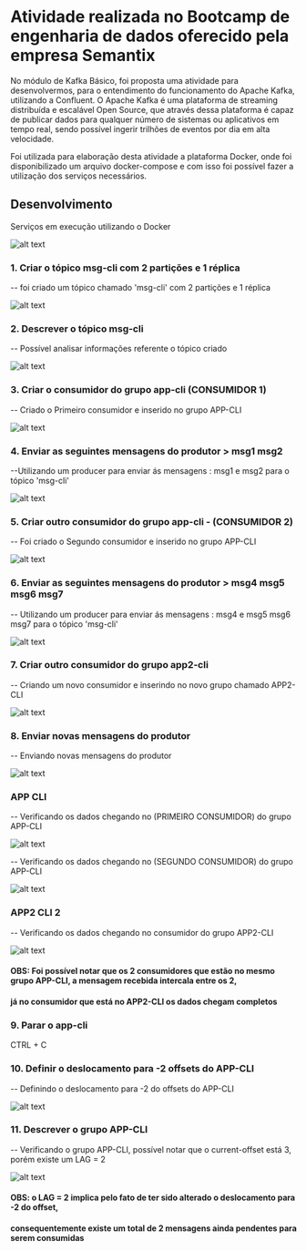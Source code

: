# Atividade realizada no Bootcamp de engenharia de dados oferecido pela empresa Semantix

  No módulo de Kafka Básico, foi proposta uma atividade para desenvolvermos,
para o entendimento do funcionamento do Apache Kafka, utilizando a Confluent.
  O Apache Kafka é uma  plataforma de streaming distribuída  e escalável Open Source, que através dessa plataforma
é capaz de publicar dados para qualquer número de sistemas ou aplicativos em tempo real, sendo possível ingerir trilhões de eventos por dia
em alta velocidade.

  Foi utilizada para elaboração desta atividade a plataforma Docker, onde foi disponibilizado
um arquivo docker-compose e com isso foi possível fazer a utilização dos serviços necessários.

## Desenvolvimento 

Serviços em execução utilizando o Docker

![alt text](https://github.com/GumaFernando/Kafka_Atividade_semantix/blob/main/docker.PNG)

### 1. Criar o tópico msg-cli com 2 partições e 1 réplica
-- foi criado  um tópico chamado 'msg-cli' com 2 partições e 1 réplica 

![alt text](https://github.com/GumaFernando/Kafka_Atividade_semantix/blob/main/1.png)

### 2. Descrever o tópico msg-cli
-- Possível analisar informações referente o tópico criado

![alt text](https://github.com/GumaFernando/Kafka_Atividade_semantix/blob/main/2.png)

### 3. Criar o consumidor do grupo app-cli (CONSUMIDOR 1)
-- Criado o Primeiro consumidor e inserido no grupo APP-CLI

![alt text](https://github.com/GumaFernando/Kafka_Atividade_semantix/blob/main/3.png)

### 4. Enviar as seguintes mensagens do produtor > msg1 msg2
--Utilizando um producer para enviar ás mensagens : msg1 e msg2 para o tópico 'msg-cli'

![alt text](https://github.com/GumaFernando/Kafka_Atividade_semantix/blob/main/4.png)

### 5. Criar outro consumidor do grupo app-cli - (CONSUMIDOR 2)
-- Foi criado o Segundo consumidor e inserido no grupo APP-CLI

![alt text](https://github.com/GumaFernando/Kafka_Atividade_semantix/blob/main/5.png)

### 6. Enviar as seguintes mensagens do produtor > msg4 msg5 msg6 msg7
-- Utilizando um producer para enviar ás mensagens : msg4 e msg5 msg6 msg7 para o tópico 'msg-cli'

![alt text](https://github.com/GumaFernando/Kafka_Atividade_semantix/blob/main/6.png)

### 7. Criar outro consumidor do grupo app2-cli
-- Criando um novo consumidor e inserindo no novo grupo chamado APP2-CLI

![alt text](https://github.com/GumaFernando/Kafka_Atividade_semantix/blob/main/7.png)

### 8. Enviar novas mensagens do produtor
-- Enviando novas mensagens do produtor

![alt text](https://github.com/GumaFernando/Kafka_Atividade_semantix/blob/main/8.png)

### APP CLI
-- Verificando os dados chegando no (PRIMEIRO CONSUMIDOR) do grupo APP-CLI

![alt text](https://github.com/GumaFernando/Kafka_Atividade_semantix/blob/main/appcli.png)

-- Verificando os dados chegando no (SEGUNDO CONSUMIDOR) do grupo APP-CLI

![alt text](https://github.com/GumaFernando/Kafka_Atividade_semantix/blob/main/appcli_b.png)

### APP2 CLI 2
-- Verificando os dados chegando no consumidor do grupo APP2-CLI

![alt text](https://github.com/GumaFernando/Kafka_Atividade_semantix/blob/main/appcli2.png)

#### OBS: Foi possível notar que os 2 consumidores que estão no mesmo grupo APP-CLI, a mensagem recebida intercala entre os 2,
#### já no consumidor que está no APP2-CLI os dados chegam completos

### 9. Parar o app-cli

CTRL + C

### 10. Definir o deslocamento para -2 offsets do APP-CLI
-- Definindo o deslocamento para -2 do offsets do APP-CLI

![alt text](https://github.com/GumaFernando/Kafka_Atividade_semantix/blob/main/10.png)

### 11. Descrever o grupo APP-CLI
-- Verificando o grupo APP-CLI, possível notar que o current-offset está 3, porém existe um LAG = 2

![alt text](https://github.com/GumaFernando/Kafka_Atividade_semantix/blob/main/11.png)

#### OBS: o LAG = 2 implica pelo fato de ter sido alterado o deslocamento para -2 do offset,
#### consequentemente existe um total de 2 mensagens ainda pendentes para serem consumidas 
